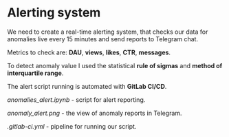 # Alerting system

We need to create a real-time alerting system, that checks our data for anomalies live every 15 minutes and send reports to Telegram chat.

Metrics to check are: **DAU**, **views**, **likes**, **CTR**, **messages**.

To detect anomaly value I used the statistical **rule of sigmas** and **method of interquartile range**.

The alert script running is automated with **GitLab CI/CD**.

*anomalies_alert.ipynb* - script for alert reporting.

*anomaly_alert.png* - the view of anomaly reports in Telegram.

*.gitlab-ci.yml* - pipeline for running our script.
